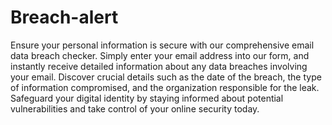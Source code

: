# Breach-alert
Ensure your personal information is secure with our comprehensive email data breach checker. Simply enter your email address into our form, and instantly receive detailed information about any data breaches involving your email. Discover crucial details such as the date of the breach, the type of information compromised, and the organization responsible for the leak. Safeguard your digital identity by staying informed about potential vulnerabilities and take control of your online security today.
